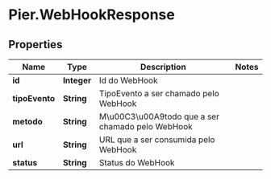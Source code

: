 # Pier.WebHookResponse

## Properties
Name | Type | Description | Notes
------------ | ------------- | ------------- | -------------
**id** | **Integer** | Id do WebHook | 
**tipoEvento** | **String** | TipoEvento a ser chamado pelo WebHook | 
**metodo** | **String** | M\u00C3\u00A9todo que a ser chamado pelo WebHook | 
**url** | **String** | URL que a ser consumida pelo WebHook | 
**status** | **String** | Status do WebHook | 


